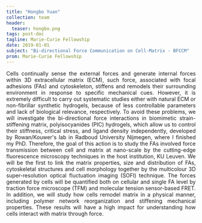 ```yaml
---
title: "Hongbo Yuan"
collection: team
header:
  teaser: hongbo.png
tags: post-doc
tagline: Marie-Curie Fellowship
date: 2019-01-01
subject: "Bi-directional Force Communication on Cell-Matrix - BFCCM"
prom: Marie-Curie Fellowship
---
```

<p align= "justify">
Cells continually sense the external forces and generate internal forces within 3D extracellular matrix (ECM), such force, associated with focal adhesions (FAs) and cytoskeleton, stiffens and remodels their surrounding environment in response to specific mechanical cues. However, it is extremely difficult to carry out systematic studies either with natural ECM or non-fibrillar synthetic hydrogels, because of less controllable parameters and lack of biological relevance, respectively. To avoid these problems, we will investigate the bi-directional force interactions in biomimetic strain-stiffening matrix, polyisocyanides (PIC) hydrogels, which allow us to control their stiffness, critical stress, and ligand density independently, developed by Rowan/Kouwer's lab in Radboud University Nijmegen, where I finished my PhD. Therefore, the goal of this action is to study the FAs involved force transmission between cell and matrix at nano-scale by the cutting-edge fluorescence microscopy techniques in the host institution, KU Leuven. We will be the first to link the matrix properties, size and distribution of FAs, cytoskeletal structures and cell morphology together by the multicolour 3D super-resolution optical fluctuation imaging (SOFI) technique. The forces generated by cells will be quantified both on cellular and single FA level by traction force microscope (TFM) and molecular tension sensor-based FRET. In addition, we will study how cells remodel matrix in a physical manner, including polymer network reorganization and stiffening mechanical properties. These results will have a high impact for understanding how cells interact with matrix through force.
